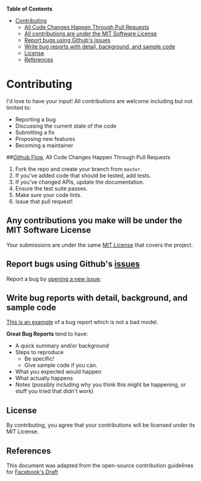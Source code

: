 **Table of Contents**

- [Contributing](#contributing)
  - [All Code Changes Happen Through Pull Requests](#all-code-changes-happen-through-pull-requests)
  - [All contributions are under the MIT Software License](#any-contributions-you-make-will-be-under-the-mit-software-license)
  - [Report bugs using Github's issues](#report-bugs-using-githubs-issues)
  - [Write bug reports with detail, background, and sample code](#write-bug-reports-with-detail-background-and-sample-code)
  - [License](#license)
  - [References](#references)

# Contributing
I'd love to have your input! All contributions are welcome including but not limited to:

- Reporting a bug
- Discussing the current state of the code
- Submitting a fix
- Proposing new features
- Becoming a maintainer

##[Github Flow](https://guides.github.com/introduction/flow/index.html), All Code Changes Happen Through Pull Requests

1. Fork the repo and create your branch from `master`.
2. If you've added code that should be tested, add tests.
3. If you've changed APIs, update the documentation.
4. Ensure the test suite passes.
5. Make sure your code lints.
6. Issue that pull request!

## Any contributions you make will be under the MIT Software License
Your submissions are under the same [MIT License](http://choosealicense.com/licenses/mit/) that covers the project.

## Report bugs using Github's [issues](https://github.com/alicanakkus/pinder-action/issues)
 Report a bug by [opening a new issue]();

## Write bug reports with detail, background, and sample code
[This is an example](https://stackoverflow.com/questions/6211613/testing-whether-a-value-is-odd-or-even) of a bug report which is not a bad model.

**Great Bug Reports** tend to have:

- A quick summary and/or background
- Steps to reproduce
  - Be specific!
  - Give sample code if you can.
- What you expected would happen
- What actually happens
- Notes (possibly including why you think this might be happening, or stuff you tried that didn't work)

## License
By contributing, you agree that your contributions will be licensed under its MIT License.

## References
This document was adapted from the open-source contribution guidelines for [Facebook's Draft](https://github.com/facebook/draft-js/blob/a9316a723f9e918afde44dea68b5f9f39b7d9b00/CONTRIBUTING.md)
